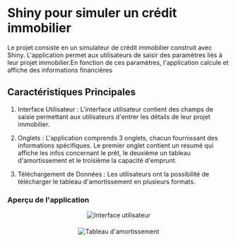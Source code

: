 # Shiny pour simuler un crédit immobilier 

Le projet consiste en un simulateur de crédit immobilier construit avec Shiny. L'application permet aux utilisateurs de saisir des paramètres liés à leur projet immobilier.En fonction de ces paramètres, l'application calcule et affiche des informations financières

## Caractéristiques Principales 

1. Interface Utilisateur : L'interface utilisateur contient des champs de saisie permettant aux utilisateurs d'entrer les détails de leur projet immobilier.
   
2. Onglets : L'application comprends 3 onglets, chacun fournissant des informations spécifiques. Le premier onglet contient un resumé qui affiche les infos concernant le prêt, le deuxième un tableau d'amortissement et le troisième la capacité d'emprunt.

3. Téléchargement de Données : Les utilisateurs ont la possibilité de télécharger le tableau d'amortissement en plusieurs formats.



### Aperçu de l'application

<div style="text-align:center;">
  <img src="https://github.com/user-attachments/assets/4d58d6b6-c00a-4b28-a794-a9cd84954b78" alt="Interface utilisateur" style="max-width:80%; height:auto; margin-bottom: 20px;">
</div>

<div style="text-align:center;">
  <img src="https://github.com/user-attachments/assets/5d2fff82-5556-4b3e-9575-04cdbb8599c8" alt="Tableau d'amortissement" style="max-width:80%; height:auto;">
</div>
